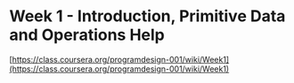 Week 1 - Introduction, Primitive Data and Operations Help
=========================================================
[https://class.coursera.org/programdesign-001/wiki/Week1](https://class.coursera.org/programdesign-001/wiki/Week1)